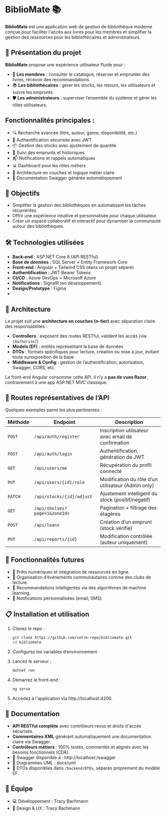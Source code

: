 # BiblioMate 📚

**BiblioMate** est une application web de gestion de bibliothèque moderne conçue pour faciliter l'accès aux livres pour les membres et simplifier la gestion des ressources pour les bibliothécaires et administrateurs.

## 🚀 Présentation du projet

**BiblioMate** propose une expérience utilisateur fluide pour :
- 👤 **Les membres** : consulter le catalogue, réserver et emprunter des livres, recevoir des recommandations.
- 📚 **Les bibliothécaires** : gérer les stocks, les retours, les utilisateurs et suivre les emprunts.
- 🛡 **Les administrateurs** : superviser l’ensemble du système et gérer les rôles utilisateurs.

## Fonctionnalités principales :
- 🔍 Recherche avancée (titre, auteur, genre, disponibilité, etc.)
- 🔐 Authentification sécurisée avec JWT
- 📦 Gestion des stocks avec ajustement de quantité
- 📅 Suivi des emprunts et historiques
- 📬 Notifications et rappels automatiques
- 📊 Dashboard pour les rôles métiers
- 📁 Architecture en couches et logique métier claire
- 📘 Documentation Swagger générée automatiquement

## 🎯 Objectifs

- Simplifier la gestion des bibliothèques en automatisant les tâches récurrentes.
- Offrir une expérience intuitive et personnalisée pour chaque utilisateur.
- Créer un espace collaboratif et interactif pour dynamiser la communauté autour des bibliothèques.

## 🛠️ Technologies utilisées

- **Back-end** : ASP.NET Core 8 (API RESTful)
- **Base de données** : SQL Server + Entity Framework Core
- **Front-end** : Angular + Tailwind CSS (dans un projet séparé)
- **Authentification** : JWT Bearer Tokens
- **CI/CD** : Azure DevOps + Microsoft Azure
- **Notifications** : SignalR (en développement)
- **Design/Prototype** : Figma
- 
## 🧩 Architecture

Le projet suit une **architecture en couches (n-tier)** avec séparation claire des responsabilités :

- **Controllers** : exposent des routes RESTful, valident les accès (via `[Authorize]`)
- **Models (EF)** : entités représentant la base de données
- **DTOs** : formats spécifiques pour lecture, création ou mise à jour, évitant toute surexposition de la base
- **Middleware & Config** : gestion de l’authentification, autorisation, Swagger, CORS, etc.

Le front-end Angular consomme cette API. Il n’y a **pas de vues Razor**, contrairement à une app ASP.NET MVC classique.

## 📌 Routes représentatives de l’API

Quelques exemples parmi les plus pertinentes :

| Méthode | Endpoint | Description |
|--------|----------|-------------|
| `POST` | `/api/auth/register` | Inscription utilisateur avec email de confirmation |
| `POST` | `/api/auth/login` | Authentification, génération de JWT |
| `GET` | `/api/users/me` | Récupération du profil connecté |
| `PUT` | `/api/users/{id}/role` | Modification du rôle d’un utilisateur (Admin only) |
| `PATCH` | `/api/stocks/{id}/adjust` | Ajustement intelligent du stock (positif/négatif) |
| `GET` | `/api/shelves?page=1&zoneId=` | Pagination + filtrage des étagères |
| `POST` | `/api/loans` | Création d’un emprunt (stock vérifié) |
| `PUT` | `/api/reports/{id}` | Modification contrôlée (auteur uniquement) |

## 🔮 Fonctionnalités futures

- 📖 Prêts numériques et intégration de ressources en ligne.
- 🤝 Organisation d’événements communautaires comme des clubs de lecture.
- 🤖 Recommandations intelligentes via des algorithmes de machine learning.
- 📲 Notifications personnalisées (email, SMS).


## 📋 Installation et utilisation

1. Clonez le repo :
   ```bash
   git clone https://github.com/votre-repo/bibliomate.git
   cd bibliomate

2. Configurez les variables d’environnement.

3. Lancez le serveur :
   ```bash
   dotnet run

4. Démarrez le front-end :
   ```bash
   ng serve

5. Accédez à l'application via http://localhost:4200.

## 📖 Documentation

- **API RESTful complète** avec contrôleurs revus et droits d'accès sécurisés.
- **Commentaires XML** générant automatiquement une documentation claire via Swagger.
- **Contrôleurs métiers** : 100% testés, commentés et alignés avec les besoins fonctionnels (CDA).
- 🔗 Swagger disponible à : http://localhost:<port>/swagger
- 📂 Diagrammes UML : docs/uml
- 📄 DTOs disponibles dans `/backend/DTOs`, séparés proprement du modèle EF.

## 👥 Équipe

- 💻 Développement : Tracy Bachmann
- 🎨 Design & UX : Tracy Bachmann
